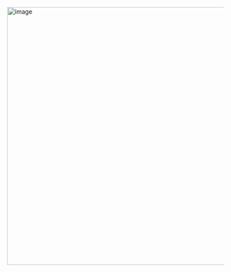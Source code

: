 <img width="787" height="599" alt="image" src="https://github.com/user-attachments/assets/af7ca9d0-b6b5-4d9e-bfe3-4c124951aa38" />
